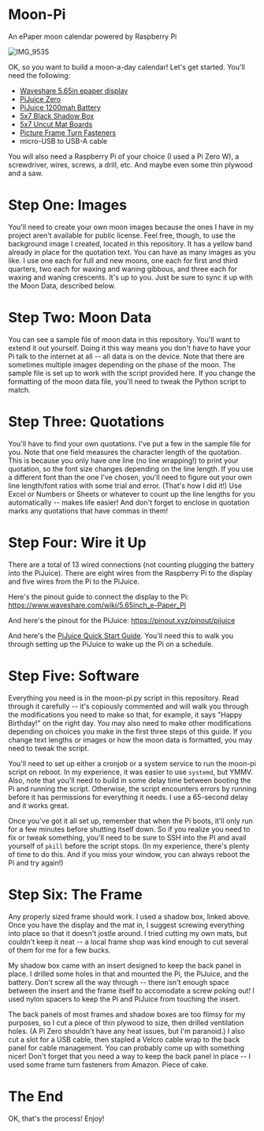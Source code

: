 # Moon-Pi
An ePaper moon calendar powered by Raspberry Pi

![IMG_9535](https://github.com/barryl93/Moon-Pi/assets/39839859/7b96522b-2f72-4b4d-bb55-57c7d8657edb)

OK, so you want to build a moon-a-day calendar! Let's get started. You'll need the following:

<ul>
<li><a href="https://www.waveshare.com/pico-epaper-5.65.htm">Waveshare 5.65in epaper display</a></li>
<li><a href="https://www.pishop.us/product/pijuice-zero-a-portable-power-platform-for-raspberry-pi-zero/">PiJuice Zero</a></li>
<li><a href="https://www.pishop.us/product/pijuice-zero-1200mah-battery/">PiJuice 1200mah Battery</a></li>
<li><a href="https://www.amazon.com/gp/product/B081J74KN7?ie=UTF8&psc=1">5x7 Black Shadow Box</a></li>
<li><a href="https://www.amazon.com/gp/product/B0BBSL6824?ie=UTF8&psc=1">5x7 Uncut Mat Boards</a></li>
<li><a href="https://www.amazon.com/dp/B07WVWCYJ5?psc=1&ref=ppx_yo2ov_dt_b_product_details">Picture Frame Turn Fasteners</a></li>
<li>micro-USB to USB-A cable</li>
</ul>

You will also need a Raspberry Pi of your choice (I used a Pi Zero W), a screwdriver, wires, screws, a drill, etc. And maybe even some thin plywood and a saw.

# Step One: Images
You'll need to create your own moon images because the ones I have in my project aren't available for public license. Feel free, though, to use the background image I created, located in this repository. It has a yellow band already in place for the quotation text. You can have as many images as you like. I use one each for full and new moons, one each for first and third quarters, two each for waxing and waning gibbous, and three each for waxing and waning crescents. It's up to you. Just be sure to sync it up with the Moon Data, described below.

# Step Two: Moon Data
You can see a sample file of moon data in this repository. You'll want to extend it out yourself. Doing it this way means you don't have to have your Pi talk to the internet at all -- all data is on the device. Note that there are sometimes multiple images depending on the phase of the moon. The sample file is set up to work with the script provided here. If you change the formatting of the moon data file, you'll need to tweak the Python script to match.

# Step Three: Quotations
You'll have to find your own quotations. I've put a few in the sample file for you. Note that one field measures the character length of the quotation. This is because you only have one line (no line wrapping!) to print your quotation, so the font size changes depending on the line length. If you use a different font than the one I've chosen, you'll need to figure out your own line length/font ratios with some trial and error. (That's how I did it!) Use Excel or Numbers or Sheets or whatever to count up the line lengths for you automatically -- makes life easier! And don't forget to enclose in quotation marks any quotations that have commas in them!

# Step Four: Wire it Up
There are a total of 13 wired connections (not counting plugging the battery into the PiJuice). There are eight wires from the Raspberry Pi to the display and five wires from the Pi to the PiJuice.

Here's the pinout guide to connect the display to the Pi: https://www.waveshare.com/wiki/5.65inch_e-Paper_Pi

And here's the pinout for the PiJuice: https://pinout.xyz/pinout/pijuice

And here's the <a href="https://learn.pi-supply.com/make/pijuice-zero-quick-start-guide/">PiJuice Quick Start Guide</a>. You'll need this to walk you through setting up the PiJuice to wake up the Pi on a schedule.

# Step Five: Software
Everything you need is in the moon-pi.py script in this repository. Read through it carefully -- it's copiously commented and will walk you through the modifications you need to make so that, for example, it says "Happy Birthday!" on the right day. You may also need to make other modifications depending on choices you make in the first three steps of this guide. If you change text lengths or images or how the moon data is formatted, you may need to tweak the script.

You'll need to set up either a cronjob or a system service to run the moon-pi script on reboot. In my experience, it was easier to use <code>systemd</code>, but YMMV. Also, note that you'll need to build in some delay time between booting the Pi and running the script. Otherwise, the script encounters errors by running before it has permissions for everything it needs. I use a 65-second delay and it works great.

Once you've got it all set up, remember that when the Pi boots, it'll only run for a few minutes before shutting itself down. So if you realize you need to fix or tweak something, you'll need to be sure to SSH into the PI and avail yourself of <code>pkill</code> before the script stops. (In my experience, there's plenty of time to do this. And if you miss your window, you can always reboot the Pi and try again!)

# Step Six: The Frame
Any properly sized frame should work. I used a shadow box, linked above. Once you have the display and the mat in, I suggest screwing everything into place so that it doesn't jostle around. I tried cutting my own mats, but couldn't keep it neat -- a local frame shop was kind enough to cut several of them for me for a few bucks.

My shadow box came with an insert designed to keep the back panel in place. I drilled some holes in that and mounted the Pi, the PiJuice, and the battery. Don't screw all the way through -- there isn't enough space between the insert and the frame itself to accomodate a screw poking out! I used nylon spacers to keep the Pi and PiJuice from touching the insert.

The back panels of most frames and shadow boxes are too flimsy for my purposes, so I cut a piece of thin plywood to size, then drilled ventilation holes. (A Pi Zero shouldn't have any heat issues, but I'm paranoid.) I also cut a slot for a USB cable, then stapled a Velcro cable wrap to the back panel for cable management. You can probably come up with something nicer! Don't forget that you need a way to keep the back panel in place -- I used some frame turn fasteners from Amazon. Piece of cake.

# The End
OK, that's the process! Enjoy!
